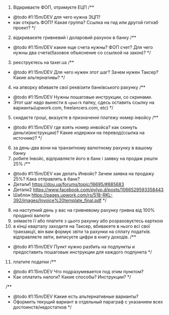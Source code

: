 
1) Відкриваєте ФОП, отримуєте ЕЦП
/**
 * @todo #1:15m/DEV для чего нужна ЭЦП?
 * как открыть ФОП? Какая группа? Ссылка на гид или другой гитхаб проект?
 */

2) відкриваєете гривневий і доларовий рахунок в банку
/**
 * @todo #1:15m/DEV какие еще счета нужны? ФОП счет? Для чего нужны два счета(базовое объяснение со ссылкой на закон)?
 */

3) реєструєтесь на taxer.ua
/**
 * @todo #1:15m/DEV Для чего нужен этот шаг? Зачем нужен Таксер? Какие альтернативы?
 */
4) на апворку вбиваєте свої реквізити банківського рахунку
/**
 * @todo #1:15m/DEV Нужны пошаговые инструкции, со скринами. 
 * Этот шаг надо вынести в `upwork` папку, сдесь оставить ссылку на варианты(upwork.com, freelancers.com, etc)
 */
5) скидаєте гроші, вказуєте в призначенні платежу номер інвойсу 
/**
 * @todo #1:15m/DEV где взять номер инвойса? как скинуть деньги(инструкции)? Какие издержки на перевод(ссылка на источник)?
 */
6) за день-два вони на транзитному валютному рахунку в вашому банку
7) робите Інвойс, відправляєте його в банк і заявку на продаж решти 25%
/**
 * @todo #1:15m/DEV как делать Инвойс?  Зачем заявка на продажу 25%? Кака отправлять в банк?
 * Детали1 https://dou.ua/forums/topic/16695/#885683
 * Детали2 https://www.facebook.com/pylyp.d/posts/1066529593358443
 * Шаблон https://pages.upwork.com/rs/518-RKL-392/images/Invoice%20template_final.pdf
 */
8) на наступний день у вас на гривневому рахунку гривна від 100% проданої валюти
9) знімаєте її або платите з цього рахунку або розраховуєтесь карткою
10) в кінці кварталу заходите на Таксер, вбиваєете в нього всі свої транзакції, він вам формує звіти та рахунки на сплату податків. відправляєте звіти, виписуєте цифри в книгу доходів.
/**
 * @todo #1:15m/DEV Пункт нужно разбить на подпункты и предоставить пошаговые инструкции для каждого подпункта
 */
11) платите податки
/**
 * @todo #1:15m/DEV Что подразумевается под этим пунктом? 
 * Как оплатить налоги? Какие способы? Инструкции?
 */


/**
 * @todo #1:15m/DEV Какие есть альтернативные варианты? 
 * Оформить текущий вариант в отдельный параграф с указанием всех достоинств/недостатков
 */